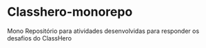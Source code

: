 # Classhero-monorepo
Mono Repositório para atividades desenvolvidas para responder os desafios do ClassHero 
